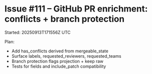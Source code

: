 # Issue #111 – GitHub PR enrichment: conflicts + branch protection

Started: 20250913T171556Z UTC

Plan:
- Add has_conflicts derived from mergeable_state
- Surface labels, requested_reviewers, requested_teams
- Branch protection flags projection + keep raw
- Tests for fields and include_patch compatibility

